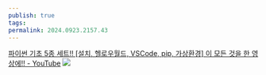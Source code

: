 ```yaml
---
publish: true
tags: 
permalink: 2024.0923.2157.43
---
```

[파이썬 기초 5종 세트!! [설치, 헬로우월드, VSCode, pip, 가상환경] 이 모든 것을 한 영상에!! - YouTube](https://www.youtube.com/watch?v=7wrNy8fPkj4)
![](https://www.youtube.com/watch?v=7wrNy8fPkj4)

